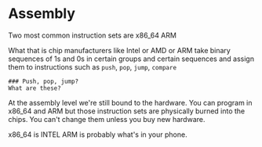 # Assembly
Two most common instruction sets are x86_64 ARM

What that is chip manufacturers like Intel or AMD or ARM take binary sequences of 1s and 0s in certain groups and certain sequences and assign them to instructions such as `push`, `pop`, `jump`, `compare`

    ### Push, pop, jump?
    What are these?


At the assembly level we're still bound to the hardware. You can program in x86_64 and ARM but those instruction sets are physically burned into the chips. You can't change them unless you buy new hardware.

x86_64 is INTEL
ARM is probably what's in your phone.